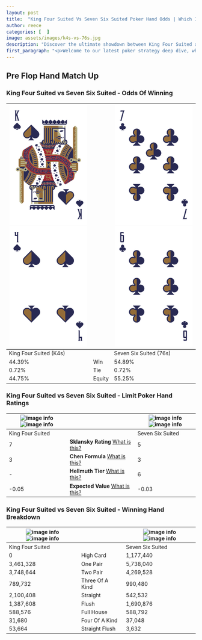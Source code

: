 ```yaml
---
layout: post
title:  "King Four Suited Vs Seven Six Suited Poker Hand Odds | Which Is The Better Hand In Poker? A Complete Guide"
author: reece
categories: [  ]
image: assets/images/k4s-vs-76s.jpg
description: "Discover the ultimate showdown between King Four Suited and Seven Six Suited in poker! Uncover the odds, strategies, and scenarios where one hand triumphs over the other. Get ready to up your poker game with this thrilling analysis."
first_paragraph: "<p>Welcome to our latest poker strategy deep dive, where we're pitting two distinct hands against each other in a high-stakes showdown: King Four Suited vs Seven Six Suited.</p><p>In the dynamic world of poker, every decision counts, and knowing which hand holds the upper hand is key to your success at the table.</p><p>In this article, we'll dissect these two hands, explore the scenarios where one dominates the other, and equip you with the knowledge to make strategic choices that can tip the odds in your favor.</p><p>Get ready to unravel the intriguing dynamics of these poker hands and elevate your game to new heights.</p>"
---
```




[comment]: # (sp0)

## Pre Flop Hand Match Up

<div class="table hand-ratings" markdown="1"> 



### King Four Suited vs Seven Six Suited - Odds Of Winning


    
| ![image info](assets/images/hand1/k.png) ![image info](assets/images/hand1/4.png) |  | ![image info](assets/images/hand2/7.png) ![image info](assets/images/hand2/6.png) |
| -------- | -------- | -------- |
| King Four Suited (K4s) |  | Seven Six Suited (76s) |
| 44.39% | Win | 54.89% |
| 0.72% | Tie | 0.72% |
| 44.75% | Equity | 55.25% |




[comment]: # (sp1)



### King Four Suited vs Seven Six Suited - Limit Poker Hand Ratings


    
| ![image info](https://www.riverpairs.com/assets/images/hand1/k.png) ![image info](https://www.riverpairs.com/assets/images/hand1/4.png) |  | ![image info](https://www.riverpairs.com/assets/images/hand2/7.png) ![image info](https://www.riverpairs.com/assets/images/hand2/6.png) |
| -------- | -------- | -------- |
| King Four Suited |  | Seven Six Suited |
| 7 | **Sklansky Rating** [What is this?](/sklansky-rating-explained) | 5 |
| 3 | **Chen Formula** [What is this?](/chen-formula-explained) | 3 |
| - | **Hellmuth Tier** [What is this?](/Hellmuth-tier-explained) | 6 |
| -0.05 | **Expected Value** [What is this?](/expected-value-explained) | -0.03 |




[comment]: # (sp2)



### King Four Suited vs Seven Six Suited - Winning Hand Breakdown


    
| ![image info](https://www.riverpairs.com/assets/images/hand1/k.png) ![image info](https://www.riverpairs.com/assets/images/hand1/4.png) |  | ![image info](https://www.riverpairs.com/assets/images/hand2/7.png) ![image info](https://www.riverpairs.com/assets/images/hand2/6.png) |
| -------- | -------- | -------- |
| King Four Suited |  | Seven Six Suited |
| 0 | High Card | 1,177,440 |
| 3,461,328 | One Pair | 5,738,040 |
| 3,748,644 | Two Pair | 4,269,528 |
| 789,732 | Three Of A Kind | 990,480 |
| 2,100,408 | Straight | 542,532 |
| 1,387,608 | Flush | 1,690,876 |
| 588,576 | Full House | 588,792 |
| 31,680 | Four Of A Kind | 37,048 |
| 53,664 | Straight Flush | 3,632 |




[comment]: # (sp3)



</div>

[comment]: # (sp4)



[comment]: # (sp5)

